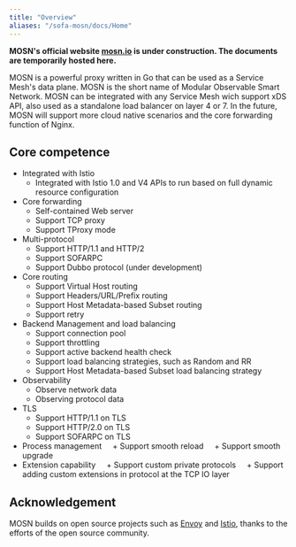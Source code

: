 ```yaml
---
title: "Overview"
aliases: "/sofa-mosn/docs/Home"
---
```


**MOSN's official website [mosn.io](http://mosn.io) is under construction. The documents are temporarily hosted here.**

MOSN is a powerful proxy written in Go that can be used as a Service Mesh's data plane. MOSN is the short name of Modular Observable Smart Network. MOSN can be integrated with any Service Mesh wich support xDS API, also used as a standalone load balancer on layer 4 or 7. In the future, MOSN will support more cloud native scenarios and the core forwarding function of Nginx.

## Core competence

+ Integrated with Istio
	+ Integrated with Istio 1.0 and V4 APIs to run based on full dynamic resource configuration
+ Core forwarding
	+ Self-contained Web server
	+ Support TCP proxy
	+ Support TProxy mode
+ Multi-protocol
	+ Support HTTP/1.1 and HTTP/2
	+ Support SOFARPC
	+ Support Dubbo protocol (under development)
+ Core routing
	+ Support Virtual Host routing
	+ Support Headers/URL/Prefix routing
	+ Support Host Metadata-based Subset routing
	+ Support retry
+ Backend Management and load balancing
	+ Support connection pool
	+ Support throttling
	+ Support active backend health check
	+ Support load balancing strategies, such as Random and RR
	+ Support Host Metadata-based Subset load balancing strategy
+ Observability
	+ Observe network data
	+ Observing protocol data
+ TLS
	+ Support HTTP/1.1 on TLS
	+ Support HTTP/2.0 on TLS
	+ Support SOFARPC on TLS
+ Process management
    + Support smooth reload
    + Support smooth upgrade
+ Extension capability
    + Support custom private protocols
    + Support adding custom extensions in protocol at the TCP IO layer

## Acknowledgement
MOSN builds on open source projects such as [Envoy](https://github.com/envoyproxy/envoy) and [Istio](https://github.com/istio/istio), thanks to the efforts of the open source community.
